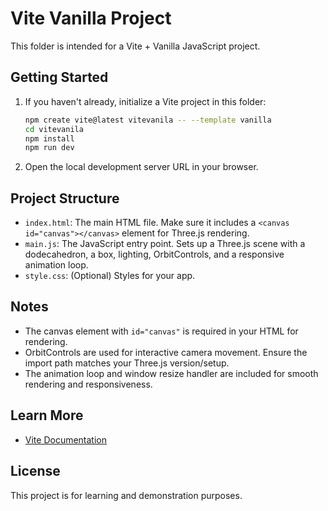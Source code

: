 # Vite Vanilla Project

This folder is intended for a Vite + Vanilla JavaScript project.

## Getting Started

1. If you haven't already, initialize a Vite project in this folder:
   ```sh
   npm create vite@latest vitevanila -- --template vanilla
   cd vitevanila
   npm install
   npm run dev
   ```
2. Open the local development server URL in your browser.


## Project Structure

- `index.html`: The main HTML file. Make sure it includes a `<canvas id="canvas"></canvas>` element for Three.js rendering.
- `main.js`: The JavaScript entry point. Sets up a Three.js scene with a dodecahedron, a box, lighting, OrbitControls, and a responsive animation loop.
- `style.css`: (Optional) Styles for your app.

## Notes

- The canvas element with `id="canvas"` is required in your HTML for rendering.
- OrbitControls are used for interactive camera movement. Ensure the import path matches your Three.js version/setup.
- The animation loop and window resize handler are included for smooth rendering and responsiveness.

## Learn More
- [Vite Documentation](https://vitejs.dev/)

## License
This project is for learning and demonstration purposes.
